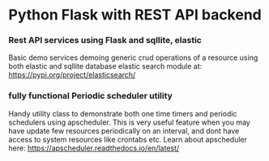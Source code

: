 # Python Flask with REST API backend
### Rest API services using Flask and sqllite, elastic
Basic demo services demoing generic crud operations of a resource using both elastic and sqllite database
elastic search module at: https://pypi.org/project/elasticsearch/
### fully functional Periodic scheduler utility
Handy utility class to demonstrate both one time timers and periodic schedulers using apscheduler. This is very useful feature when you may have update few resources periodically on an interval, and dont have access to system resources like crontabs etc.
Learn about apscheduler here: https://apscheduler.readthedocs.io/en/latest/


